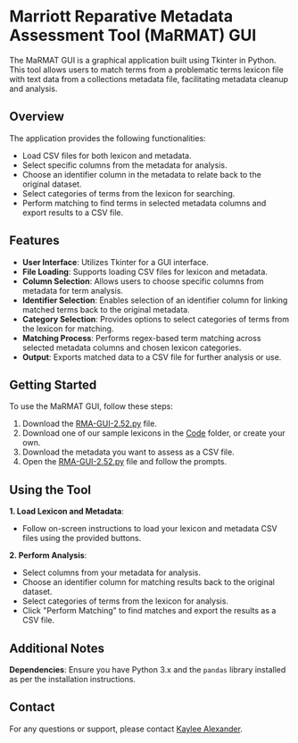 # Marriott Reparative Metadata Assessment Tool (MaRMAT) GUI

The MaRMAT GUI is a graphical application built using Tkinter in Python. This tool allows users to match terms from a problematic terms lexicon file with text data from a collections metadata file, facilitating metadata cleanup and analysis.

## Overview

The application provides the following functionalities:

- Load CSV files for both lexicon and metadata.
- Select specific columns from the metadata for analysis.
- Choose an identifier column in the metadata to relate back to the original dataset.
- Select categories of terms from the lexicon for searching.
- Perform matching to find terms in selected metadata columns and export results to a CSV file.

## Features

- **User Interface**: Utilizes Tkinter for a GUI interface.
- **File Loading**: Supports loading CSV files for lexicon and metadata.
- **Column Selection**: Allows users to choose specific columns from metadata for term analysis.
- **Identifier Selection**: Enables selection of an identifier column for linking matched terms back to the original metadata.
- **Category Selection**: Provides options to select categories of terms from the lexicon for matching.
- **Matching Process**: Performs regex-based term matching across selected metadata columns and chosen lexicon categories.
- **Output**: Exports matched data to a CSV file for further analysis or use.

## Getting Started

To use the MaRMAT GUI, follow these steps:

1. Download the [RMA-GUI-2.52.py](https://github.com/kayleealexander/RMA-Tool/blob/main/Code/RMA-GUI-2.52.py) file.
2. Download one of our sample lexicons in the [Code](https://github.com/kayleealexander/RMA-Tool/tree/main/Code) folder, or create your own.
3. Download the metadata you want to assess as a CSV file.
4. Open the [RMA-GUI-2.52.py](https://github.com/kayleealexander/RMA-Tool/blob/main/Code/RMA-GUI-2.52.py) file and follow the prompts.

## Using the Tool

**1. Load Lexicon and Metadata**:
   - Follow on-screen instructions to load your lexicon and metadata CSV files using the provided buttons.

**2. Perform Analysis**:
   - Select columns from your metadata for analysis.
   - Choose an identifier column for matching results back to the original dataset.
   - Select categories of terms from the lexicon for analysis.
   - Click "Perform Matching" to find matches and export the results as a CSV file.

## Additional Notes

**Dependencies**: Ensure you have Python 3.x and the `pandas` library installed as per the installation instructions.

## Contact

For any questions or support, please contact [Kaylee Alexander](mailto:kaylee.alexander@utah.edu).
